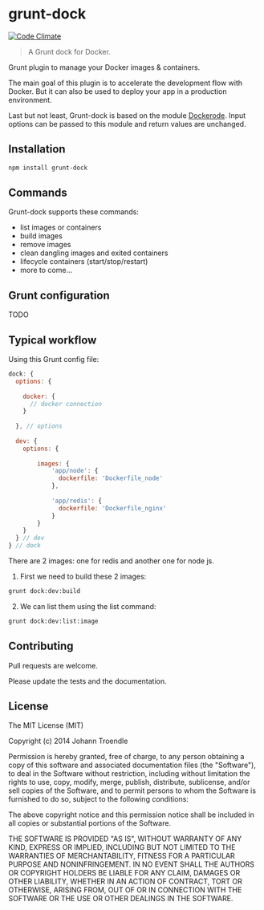 grunt-dock
==========

[![Code Climate](https://codeclimate.com/github/JoTrdl/grunt-dock.png)](https://codeclimate.com/github/JoTrdl/grunt-dock)

> A Grunt dock for Docker.

Grunt plugin to manage your Docker images & containers.

The main goal of this plugin is to accelerate the development flow with Docker. But it can also be used to deploy your app in a production environment.

Last but not least, Grunt-dock is based on the module [Dockerode](https://github.com/apocas/dockerode). Input options can be passed to this module and return values are unchanged.

Installation
------------

```bash
npm install grunt-dock
```

Commands
--------

Grunt-dock supports these commands:

 * list images or containers
 * build images
 * remove images
 * clean dangling images and exited containers
 * lifecycle containers (start/stop/restart)
 * more to come...

Grunt configuration
-------------------

TODO


Typical workflow
----------------

Using this Grunt config file: 

```javascript
dock: {
  options: {
  
    docker: {
      // docker connection
    }
 
  }, // options
  
  dev: {
    options: {
    
      	images: {
	        'app/node': {
	          dockerfile: 'Dockerfile_node'
	        },
	        
	        'app/redis': {
	          dockerfile: 'Dockerfile_nginx'
	        }
      	}
    }
  } // dev
} // dock
```

There are 2 images: one for redis and another one for node js.

1. First we need to build these 2 images:

  ```bash
  grunt dock:dev:build
  ```

2. We can list them using the list command:
  
  ```bash
  grunt dock:dev:list:image
  ``` 

Contributing
-------

Pull requests are welcome.

Please update the tests and the documentation.

License
-------

The MIT License (MIT)

Copyright (c) 2014 Johann Troendle

Permission is hereby granted, free of charge, to any person obtaining a copy
of this software and associated documentation files (the "Software"), to deal
in the Software without restriction, including without limitation the rights
to use, copy, modify, merge, publish, distribute, sublicense, and/or sell
copies of the Software, and to permit persons to whom the Software is
furnished to do so, subject to the following conditions:

The above copyright notice and this permission notice shall be included in all
copies or substantial portions of the Software.

THE SOFTWARE IS PROVIDED "AS IS", WITHOUT WARRANTY OF ANY KIND, EXPRESS OR
IMPLIED, INCLUDING BUT NOT LIMITED TO THE WARRANTIES OF MERCHANTABILITY,
FITNESS FOR A PARTICULAR PURPOSE AND NONINFRINGEMENT. IN NO EVENT SHALL THE
AUTHORS OR COPYRIGHT HOLDERS BE LIABLE FOR ANY CLAIM, DAMAGES OR OTHER
LIABILITY, WHETHER IN AN ACTION OF CONTRACT, TORT OR OTHERWISE, ARISING FROM,
OUT OF OR IN CONNECTION WITH THE SOFTWARE OR THE USE OR OTHER DEALINGS IN THE
SOFTWARE.
